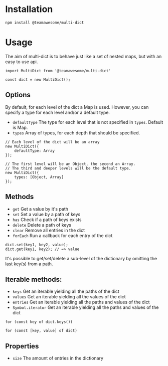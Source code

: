 # Installation
```
npm install @teamawesome/multi-dict
```
# Usage
The aim of multi-dict is to behave just like a set of nested maps, but with an easy to use api. 
```
import MultiDict from '@teamawesome/multi-dict'

const dict = new MultiDict();

```
## Options
By default, for each level of the dict a Map is used. However, you can specify a type for each level and/or a 
default type.
* `defaultType` The type for each level that is not specified in `types`. Default is Map.
* `types` Array of types, for each depth that should be specified.
```
// Each level of the dict will be an array
new MultiDict({
    defaultType: Array
});

// The first level will be an Object, the second an Array.
// The third and deeper levels will be the default type.
new MultiDict({
    types: [Object, Array]
});
```

## Methods
* `get` Get a value by it's path
* `set` Set a value by a path of keys
* `has` Check if a path of keys exists
* `delete` Delete a path of keys
* `clear` Remove all entries in the dict
* `forEach` Run a callback for each entry of the dict
```
dict.set(key1, key2, value);
dict.get(key1, key2); // => value
```
It's possible to get/set/delete a sub-level of the dictionary by omitting the last key(s) from a path.

## Iterable methods:
* `keys` Get an iterable yielding all the paths of the dict 
* `values` Get an iterable yielding all the values of the dict
* `entries` Get an iterable yielding all the paths and values of the dict
* `Symbol.iterator` Get an iterable yielding all the paths and values of the dict
```
for (const key of dict.keys())

for (const [key, value] of dict)
```
## Properties
* `size` The amount of entries in the dictionary

